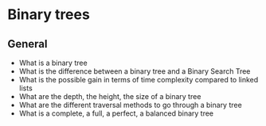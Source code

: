# Binary trees

General
--------------------

-	What is a binary tree
-	What is the difference between a binary tree and a Binary Search Tree
-	What is the possible gain in terms of time complexity compared to linked lists
-	What are the depth, the height, the size of a binary tree
-	What are the different traversal methods to go through a binary tree
-	What is a complete, a full, a perfect, a balanced binary tree

